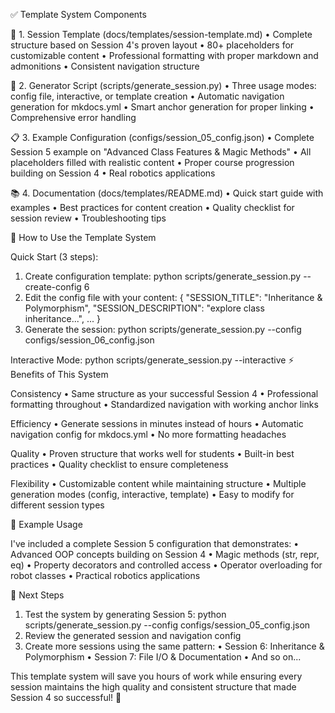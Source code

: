 ✅ Template System Components

🎯 1. Session Template (docs/templates/session-template.md)
•  Complete structure based on Session 4's proven layout
•  80+ placeholders for customizable content
•  Professional formatting with proper markdown and admonitions
•  Consistent navigation structure

🚀 2. Generator Script (scripts/generate_session.py)
•  Three usage modes: config file, interactive, or template creation
•  Automatic navigation generation for mkdocs.yml
•  Smart anchor generation for proper linking
•  Comprehensive error handling

📋 3. Example Configuration (configs/session_05_config.json)
•  Complete Session 5 example on "Advanced Class Features & Magic Methods"
•  All placeholders filled with realistic content
•  Proper course progression building on Session 4
•  Real robotics applications

📚 4. Documentation (docs/templates/README.md)
•  Quick start guide with examples
•  Best practices for content creation
•  Quality checklist for session review
•  Troubleshooting tips

🎉 How to Use the Template System

Quick Start (3 steps):

1. Create configuration template:
   python scripts/generate_session.py --create-config 6
2. Edit the config file with your content:
   {
     "SESSION_TITLE": "Inheritance & Polymorphism",
     "SESSION_DESCRIPTION": "explore class inheritance...",
     ...
   }
3. Generate the session:
   python scripts/generate_session.py --config configs/session_06_config.json

Interactive Mode:
python scripts/generate_session.py --interactive
⚡ Benefits of This System

Consistency
•  Same structure as your successful Session 4
•  Professional formatting throughout
•  Standardized navigation with working anchor links

Efficiency 
•  Generate sessions in minutes instead of hours
•  Automatic navigation config for mkdocs.yml
•  No more formatting headaches

Quality
•  Proven structure that works well for students
•  Built-in best practices
•  Quality checklist to ensure completeness

Flexibility
•  Customizable content while maintaining structure
•  Multiple generation modes (config, interactive, template)
•  Easy to modify for different session types

🎯 Example Usage

I've included a complete Session 5 configuration that demonstrates:
•  Advanced OOP concepts building on Session 4
•  Magic methods (str, repr, eq)
•  Property decorators and controlled access
•  Operator overloading for robot classes
•  Practical robotics applications

🔄 Next Steps

1. Test the system by generating Session 5:
   python scripts/generate_session.py --config configs/session_05_config.json
2. Review the generated session and navigation config
3. Create more sessions using the same pattern:
•  Session 6: Inheritance & Polymorphism
•  Session 7: File I/O & Documentation
•  And so on...

This template system will save you hours of work while ensuring every session maintains the high quality and consistent structure that made Session 4 so successful! 🚀